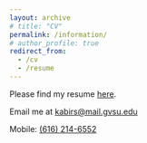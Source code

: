 ```yaml
---
layout: archive
# title: "CV"
permalink: /information/
# author_profile: true
redirect_from:
  - /cv
  - /resume
---
```


Please find my resume [here](https://drive.google.com/drive/folders/1Vg2A-cLroqWH32VFkDt0kmPW4xo2F4OY).

Email me at [kabirs@mail.gvsu.edu](mailto:kabirs@mail.gvsu.edu)

Mobile: [(616) 214-6552](tel:+16162146552)